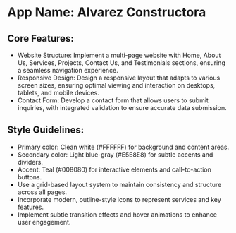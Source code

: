 # **App Name**: Alvarez Constructora

## Core Features:

- Website Structure: Implement a multi-page website with Home, About Us, Services, Projects, Contact Us, and Testimonials sections, ensuring a seamless navigation experience.
- Responsive Design: Design a responsive layout that adapts to various screen sizes, ensuring optimal viewing and interaction on desktops, tablets, and mobile devices.
- Contact Form: Develop a contact form that allows users to submit inquiries, with integrated validation to ensure accurate data submission.

## Style Guidelines:

- Primary color: Clean white (#FFFFFF) for background and content areas.
- Secondary color: Light blue-gray (#E5E8E8) for subtle accents and dividers.
- Accent: Teal (#008080) for interactive elements and call-to-action buttons.
- Use a grid-based layout system to maintain consistency and structure across all pages.
- Incorporate modern, outline-style icons to represent services and key features.
- Implement subtle transition effects and hover animations to enhance user engagement.